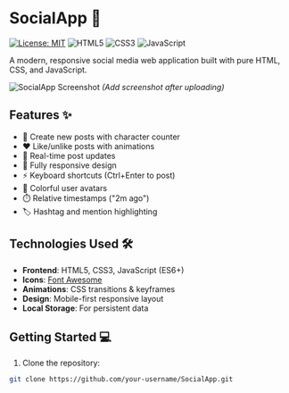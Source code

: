 # SocialApp 🌟

[![License: MIT](https://img.shields.io/badge/License-MIT-blue.svg)](https://opensource.org/licenses/MIT)
![HTML5](https://img.shields.io/badge/HTML5-E34F26?logo=html5&logoColor=white)
![CSS3](https://img.shields.io/badge/CSS3-1572B6?logo=css3&logoColor=white)
![JavaScript](https://img.shields.io/badge/JavaScript-F7DF1E?logo=javascript&logoColor=black)

A modern, responsive social media web application built with pure HTML, CSS, and JavaScript.

![SocialApp Screenshot](./screenshot.png) *(Add screenshot after uploading)*

## Features ✨

- 📝 Create new posts with character counter
- ❤️ Like/unlike posts with animations
- 🔄 Real-time post updates
- 📱 Fully responsive design
- ⚡ Keyboard shortcuts (Ctrl+Enter to post)
- 🎨 Colorful user avatars
- ⏱️ Relative timestamps ("2m ago")
- 🏷️ Hashtag and mention highlighting

## Technologies Used 🛠️

- **Frontend**: HTML5, CSS3, JavaScript (ES6+)
- **Icons**: [Font Awesome](https://fontawesome.com)
- **Animations**: CSS transitions & keyframes
- **Design**: Mobile-first responsive layout
- **Local Storage**: For persistent data

## Getting Started 💻

1. Clone the repository:
```bash
git clone https://github.com/your-username/SocialApp.git